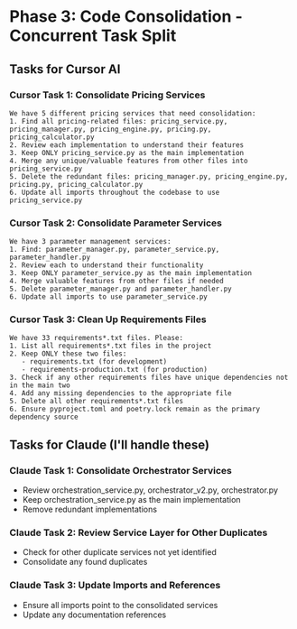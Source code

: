 # Phase 3: Code Consolidation - Concurrent Task Split

## Tasks for Cursor AI

### Cursor Task 1: Consolidate Pricing Services
```
We have 5 different pricing services that need consolidation:
1. Find all pricing-related files: pricing_service.py, pricing_manager.py, pricing_engine.py, pricing.py, pricing_calculator.py
2. Review each implementation to understand their features
3. Keep ONLY pricing_service.py as the main implementation
4. Merge any unique/valuable features from other files into pricing_service.py
5. Delete the redundant files: pricing_manager.py, pricing_engine.py, pricing.py, pricing_calculator.py
6. Update all imports throughout the codebase to use pricing_service.py
```

### Cursor Task 2: Consolidate Parameter Services
```
We have 3 parameter management services:
1. Find: parameter_manager.py, parameter_service.py, parameter_handler.py
2. Review each to understand their functionality
3. Keep ONLY parameter_service.py as the main implementation
4. Merge valuable features from other files if needed
5. Delete parameter_manager.py and parameter_handler.py
6. Update all imports to use parameter_service.py
```

### Cursor Task 3: Clean Up Requirements Files
```
We have 33 requirements*.txt files. Please:
1. List all requirements*.txt files in the project
2. Keep ONLY these two files:
   - requirements.txt (for development)
   - requirements-production.txt (for production)
3. Check if any other requirements files have unique dependencies not in the main two
4. Add any missing dependencies to the appropriate file
5. Delete all other requirements*.txt files
6. Ensure pyproject.toml and poetry.lock remain as the primary dependency source
```

## Tasks for Claude (I'll handle these)

### Claude Task 1: Consolidate Orchestrator Services
- Review orchestration_service.py, orchestrator_v2.py, orchestrator.py
- Keep orchestration_service.py as the main implementation
- Remove redundant implementations

### Claude Task 2: Review Service Layer for Other Duplicates
- Check for other duplicate services not yet identified
- Consolidate any found duplicates

### Claude Task 3: Update Imports and References
- Ensure all imports point to the consolidated services
- Update any documentation references